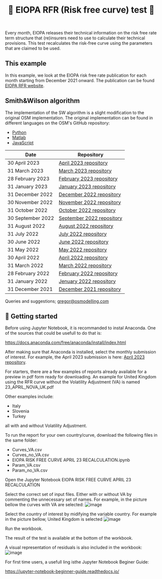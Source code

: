 <h1 align="center" style="border-botom: none">
  <b>
  🐍 EIOPA RFR (Risk free curve) test 🐍
 </b>
</h1>

</br>

Every month, EIOPA releases their technical information on the risk free rate term structure that (re)insurers need to use to calculate their technical provisions. This test recalculates the risk-free curve using the parameters that are claimed to be used.

## This example
In this example, we look at the EIOPA risk free rate publication for each month starting from December 2021 onward. The publication can be found [EIOPA RFR website](https://www.eiopa.europa.eu/tools-and-data/risk-free-interest-rate-term-structures_en).

## Smith&Wilson algorithm

The implementation of the SW algorithm is a slight modification to the original OSM implementation. The original implementation can be found in different languages on the OSM's GitHub repository:
-  [Python](https://github.com/open-source-modelling/insurance_python/tree/main/smith%26wilson)
-  [Matlab](https://github.com/open-source-modelling/insurance_matlab/tree/main/smith%26wilson)
-  [JavaScript](https://github.com/open-source-modelling/insurance_javascript/tree/main/smith-wilson)

| Date                     | Repository                          |
| -------------------------| ----------------------------------- |
| 30 April 2023            | [April 2023 repository]             |
| 31 March 2023            | [March 2023 repository]             |
| 28 February 2023         | [February 2023 repository]          |
| 31 January 2023          | [January 2023 repository]           |
| 31 December 2022         | [December 2022 repository]          |
| 30 November 2022         | [November 2022 repository]          |
| 31 October 2022          | [October 2022 repository]           |
| 30 September 2022        | [September 2022 repository]         |
| 31 August 2022           | [August 2022 repository]            |
| 31 July 2022             | [July 2022 repository]              |
| 30 June 2022             | [June 2022 repository]              |
| 31 May 2022              | [May 2022 repository]               |
| 30 April 2022            | [April 2022 repository]             |
| 31 March 2022            | [March 2022 repository]             |
| 28 February 2022         | [February 2022 repository]          |
| 31 January 2022          | [Jenuary 2022 repository]           |
| 31 December 2021         | [December 2021 repository]          |


[April 2023 repository]:https://github.com/open-source-modelling/insurance_jupyter/tree/main/EIOPA_smith_wilson_test/23_April
[March 2023 repository]:https://github.com/open-source-modelling/insurance_jupyter/tree/main/EIOPA_smith_wilson_test/23_March
[February 2023 repository]:https://github.com/open-source-modelling/insurance_jupyter/tree/main/EIOPA_smith_wilson_test/23_February
[January 2023 repository]:https://github.com/open-source-modelling/insurance_jupyter/tree/main/EIOPA_smith_wilson_test/23_January
[December 2022 repository]:https://github.com/open-source-modelling/insurance_jupyter/tree/main/EIOPA_smith_wilson_test/22_December
[November 2022 repository]:https://github.com/open-source-modelling/insurance_jupyter/tree/main/EIOPA_smith_wilson_test/22_November
[October 2022 repository]:https://github.com/open-source-modelling/insurance_jupyter/tree/main/EIOPA_smith_wilson_test/22_October
[September 2022 repository]:https://github.com/open-source-modelling/insurance_jupyter/tree/main/EIOPA_smith_wilson_test/22_September
[August 2022 repository]:https://github.com/open-source-modelling/insurance_jupyter/tree/main/EIOPA_smith_wilson_test/22_August
[July 2022 repository]:https://github.com/open-source-modelling/insurance_jupyter/tree/main/EIOPA_smith_wilson_test/22_July
[June 2022 repository]:https://github.com/open-source-modelling/insurance_jupyter/tree/main/EIOPA_smith_wilson_test/22_June
[May 2022 repository]:https://github.com/open-source-modelling/insurance_jupyter/tree/main/EIOPA_smith_wilson_test/22_May
[April 2022 repository]:https://github.com/open-source-modelling/insurance_jupyter/tree/main/EIOPA_smith_wilson_test/22_April
[March 2022 repository]:https://github.com/open-source-modelling/insurance_jupyter/tree/main/EIOPA_smith_wilson_test/22_March
[February 2022 repository]:https://github.com/open-source-modelling/insurance_jupyter/tree/main/EIOPA_smith_wilson_test/22_February
[Jenuary 2022 repository]:https://github.com/open-source-modelling/insurance_jupyter/tree/main/EIOPA_smith_wilson_test/22_January
[December 2021 repository]:https://github.com/open-source-modelling/insurance_jupyter/tree/main/EIOPA_smith_wilson_test/21_December

Queries and suggestions; gregor@osmodelling.com

## 🚀 Getting started
Before using Jupyter Notebook, it is recommanded to instal Anaconda. One of the sources that could be usefull to do that is: 

https://docs.anaconda.com/free/anaconda/install/index.html

After making sure that Anaconda is installed, select the monthly submission of interest. For example, the April 2023 submission is here: [April 2023 repository].

For starters, there are a few examples of reports already available for a preview in pdf form ready for downloading. 
An example for United Kingdom using the RFR curve without the Volatility Adjustment (VA) is named 23_APRIL_NOVA_UK.pdf

Other examples include:
 - Italy
 - Slovenia
 - Turkey

all with and without Volatility Adjustment.

To run the report for your own country/curve, download the following files in the same folder:
 - Curves_VA.csv
 - Curves_no_VA.csv
 - EIOPA RISK FREE CURVE APRIL 23 RECALCULATION.ipynb
 - Param_VA.csv
 - Param_no_VA.csv

Open the Jupyter Notebook EIOPA RISK FREE CURVE APRIL 23 RECALCULATION

Select the correct set of input files. Either with or without VA by commenting the unnecessary set of names. For example, in the picture bellow the curves with VA are selected:
![image](https://github.com/open-source-modelling/insurance_jupyter/assets/95974474/7054fdac-f325-4e30-8a2b-2939d2b40ac4)

Select the country of interest by midifying the variable country. For example in the picture bellow, United Kingdom is selected
![image](https://github.com/open-source-modelling/insurance_jupyter/assets/95974474/6f3b1dec-0eb5-4828-a95c-5af7a113a313)

Run the workbook.

The result of the test is available at the bottom of the workbook.

A visual representation of residuals is also included in the workbook:
![image](https://github.com/open-source-modelling/insurance_jupyter/assets/95974474/410c5fe2-a4f4-4e85-8336-879380a1794c)


For first time users, a usefull ling isthe Jupyter Notebook Beginer Guide:

https://jupyter-notebook-beginner-guide.readthedocs.io/
